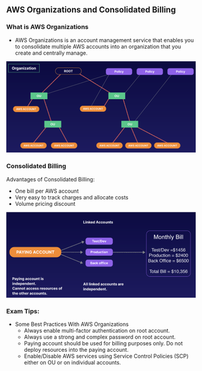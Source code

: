 ## AWS Organizations and Consolidated Billing

### What is AWS Organizations
- AWS Organizations is an account management service that enables you to consolidate multiple AWS accounts into an organization that you create and centrally manage.

![Organization](images/Organization.png)

### Consolidated Billing
Advantages of Consolidated Billing:
- One bill per AWS account
- Very easy to track charges and allocate costs
- Volume pricing discount

![Consolidated Billing](images/Consolidated-Billing.png)

### Exam Tips:
- Some Best Practices With AWS Organizations
  - Always enable multi-factor authentication on root account.
  - Always use a strong and complex password on root account.
  - Paying account should be used for billing purposes only. Do not deploy resources into the paying account.
  - Enable/Disable AWS services using Service Control Policies (SCP) either on OU or on individual accounts.